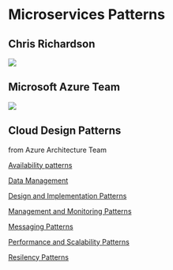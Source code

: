 # Microservices Patterns

## Chris Richardson

![](https://microservices.io/i/PatternsRelatedToMicroservices.jpg)

## Microsoft Azure Team

![](https://azurecomcdn.azureedge.net/mediahandler/acomblog/media/Default/blog/bf41dea6-76a3-46b9-9c3b-43869f3496f5.png)

## Cloud Design Patterns  
from Azure Architecture Team

[Availability patterns](https://docs.microsoft.com/en-us/azure/architecture/patterns/category/availability)

[Data Management](https://docs.microsoft.com/en-us/azure/architecture/patterns/category/data-management)

[Design and Implementation Patterns](https://docs.microsoft.com/en-us/azure/architecture/patterns/category/design-implementation)

[Management and Monitoring Patterns](https://docs.microsoft.com/en-us/azure/architecture/patterns/category/management-monitoring)

[Messaging Patterns](https://docs.microsoft.com/en-us/azure/architecture/patterns/category/messaging)

[Performance and Scalability Patterns](https://docs.microsoft.com/en-us/azure/architecture/patterns/category/performance-scalability)

[Resilency Patterns](https://docs.microsoft.com/en-us/azure/architecture/patterns/category/resiliency)
